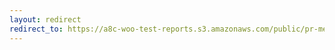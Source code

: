 ```yaml
---
layout: redirect
redirect_to: https://a8c-woo-test-reports.s3.amazonaws.com/public/pr-merge/40358/api/index.html
---
```

